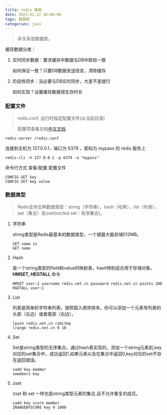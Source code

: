 ```yaml
---
title: redis 基础
date: 2023-02-22 16:00:00
tags: 数据库
categories: java
---
```


> 非关系型数据库。

缓存数据分类：

1. 实时同步数据：要求缓存中数据与DB中欧给一致

	如何保证一致？只要DB数据发送改变，清除缓存

2. 阶段性同步：没必要与DB实时同步，大差不差就行

	如何实现？设置缓存数据得生存时长

<!--more-->

### 配置文件

> redis.conf, 运行时指定配置文件(从当前目录)
>
> 配置项查看文档[中文文档](https://www.redis.net.cn/tutorial/3504.html)

```
redis-server /redis.conf
```

连接到主机为 127.0.0.1，端口为 6379 ，密码为 mypass 的 redis 服务上

```
redis-cli -h 127.0.0.1 -p 6379 -a "mypass"
```



命令行方式 查看/配置 配置文件

```
CONFIG GET key
CONFIG SET key value
```



### 数据类型

> Redis支持五种数据类型：string（字符串），hash（哈希），list（列表），set（集合）及zset(sorted set：有序集合)。

1. 字符串

	string类型是Redis最基本的数据类型，一个键最大能存储512MB。

	```
	SET name zs
	GET name
	```

	

2. Hash

	是一个string类型的field和value的映射表，hash特别适合用于存储对象。**HMSET, HEGTALL** 命令

	```
	HMSET user:1 username redis.net.cn password redis.net.cn points 200
	HGETALL user:1
	```

	

3. List

	列表是简单的字符串列表，按照插入顺序排序。你可以添加一个元素导列表的头部（左边）或者尾部（右边）。

	```
	lpush redis.net.cn rabitmq
	lrange redis.net.cn 0 10
	```

	

4. Set

	Set是string类型的无序集合。通过hash表实现的，添加一个string元素到,key对应的set集合中，成功返回1,如果元素以及在集合中返回0,key对应的set不存在返回错误。

	```
	sadd key member
	smembers key
	```

	

5. zset

	zset 和 set 一样也是string类型元素的集合,且不允许重复的成员。

	```
	zadd key score member
	ZRANGEBYSCORE key 0 1000
	```

	